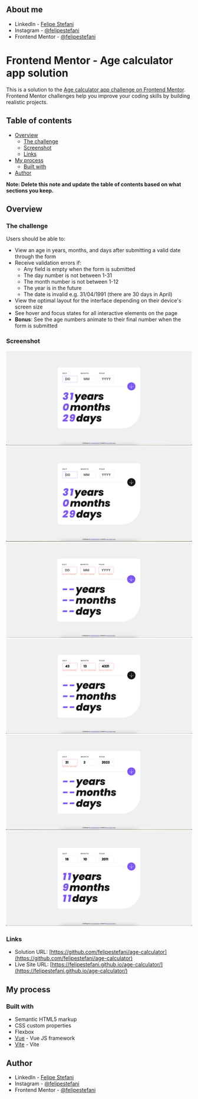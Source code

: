 ## About me

- LinkedIn - [Felipe Stefani](https://www.your-site.com)
- Instagram - [@felipestefani](https://www.instagram.com/felipestefani/)
- Frontend Mentor - [@felipestefani](https://www.frontendmentor.io/profile/felipestefani)


# Frontend Mentor - Age calculator app solution

This is a solution to the [Age calculator app challenge on Frontend Mentor](https://www.frontendmentor.io/challenges/age-calculator-app-dF9DFFpj-Q). Frontend Mentor challenges help you improve your coding skills by building realistic projects. 

## Table of contents

- [Overview](#overview)
  - [The challenge](#the-challenge)
  - [Screenshot](#screenshot)
  - [Links](#links)
- [My process](#my-process)
  - [Built with](#built-with)
- [Author](#author)

**Note: Delete this note and update the table of contents based on what sections you keep.**

## Overview

### The challenge

Users should be able to:

- View an age in years, months, and days after submitting a valid date through the form
- Receive validation errors if:
  - Any field is empty when the form is submitted
  - The day number is not between 1-31
  - The month number is not between 1-12
  - The year is in the future
  - The date is invalid e.g. 31/04/1991 (there are 30 days in April)
- View the optimal layout for the interface depending on their device's screen size
- See hover and focus states for all interactive elements on the page
- **Bonus**: See the age numbers animate to their final number when the form is submitted

### Screenshot

![](./src/assets/gh_images/Screenshot%202023-07-29%20at%2002.14.33.png)
![](./src/assets/gh_images/Screenshot%202023-07-29%20at%2002.14.40.png)
![](./src/assets/gh_images/Screenshot%202023-07-29%20at%2002.14.59.png)
![](./src/assets/gh_images/Screenshot%202023-07-29%20at%2002.15.19.png)
![](./src/assets/gh_images/Screenshot%202023-07-29%20at%2002.15.54.png)
![](./src/assets/gh_images/Screenshot%202023-07-29%20at%2002.16.27.png)


### Links

- Solution URL: [https://github.com/felipestefani/age-calculator](https://github.com/felipestefani/age-calculator)
- Live Site URL: [https://felipestefani.github.io/age-calculator/](https://felipestefani.github.io/age-calculator/)

## My process

### Built with

- Semantic HTML5 markup
- CSS custom properties
- Flexbox
- [Vue](https://vuejs.org/) - Vue JS framework
- [Vite](https://vitejs.dev) - Vite

## Author

- LinkedIn - [Felipe Stefani](https://www.your-site.com)
- Instagram - [@felipestefani](https://www.instagram.com/felipestefani/)
- Frontend Mentor - [@felipestefani](https://www.frontendmentor.io/profile/felipestefani)


